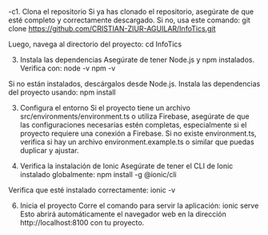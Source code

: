 -c1. Clona el repositorio
Si ya has clonado el repositorio, asegúrate de que esté completo y correctamente descargado. Si no, usa este comando:
git clone https://github.com/CRISTIAN-ZIUR-AGUILAR/InfoTics.git

Luego, navega al directorio del proyecto:
cd InfoTics

3. Instala las dependencias
Asegúrate de tener Node.js y npm instalados. Verifica con:
node -v
npm -v

Si no están instalados, descárgalos desde Node.js.
Instala las dependencias del proyecto usando:
npm install

3. Configura el entorno
Si el proyecto tiene un archivo src/environments/environment.ts o utiliza Firebase,
asegúrate de que las configuraciones necesarias estén completas, especialmente si el proyecto requiere una conexión a Firebase.
Si no existe environment.ts, verifica si hay un archivo environment.example.ts o similar que puedas duplicar y ajustar.

4. Verifica la instalación de Ionic
Asegúrate de tener el CLI de Ionic instalado globalmente:
npm install -g @ionic/cli

Verifica que esté instalado correctamente:
ionic -v

6. Inicia el proyecto
Corre el comando para servir la aplicación:
ionic serve
Esto abrirá automáticamente el navegador web en la dirección http://localhost:8100 con tu proyecto.
